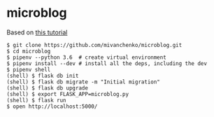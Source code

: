 # microblog
Based on [this tutorial](https://blog.miguelgrinberg.com/post/the-flask-mega-tutorial-part-i-hello-world)

```
$ git clone https://github.com/mivanchenko/microblog.git 
$ cd microblog
$ pipenv --python 3.6  # create virtual environment
$ pipenv install --dev # install all the deps, including the dev
$ pipenv shell
(shell) $ flask db init
(shell) $ flask db migrate -m "Initial migration"
(shell) $ flask db upgrade
(shell) $ export FLASK_APP=microblog.py
(shell) $ flask run
$ open http://localhost:5000/
```
